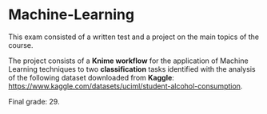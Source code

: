 # Machine-Learning

This exam consisted of a written test and a project on the main topics of the course.

The project consists of a **Knime workflow** for the application of Machine Learning techniques to two **classification** tasks identified with the analysis of the following dataset downloaded from **Kaggle**: https://www.kaggle.com/datasets/uciml/student-alcohol-consumption.

Final grade: 29.
